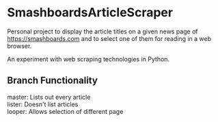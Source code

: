 # SmashboardsArticleScraper
 Personal project to display the article titles on a given news page of https://smashboards.com and to select one of them for reading in a web browser.

 An experiment with web scraping technologies in Python.

 ## Branch Functionality ##
master: Lists out every article  
lister: Doesn't list articles  
looper: Allows selection of different page